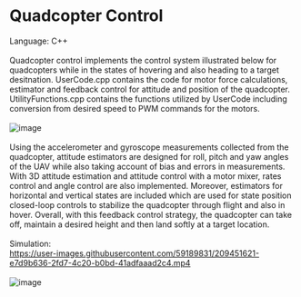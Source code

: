# Quadcopter Control
Language: C++ <br /><br />
Quadcopter control implements the control system illustrated below for quadcopters while in the states of hovering and also heading to a target desitnation. 
UserCode.cpp contains the code for motor force calculations, estimator and feedback control for attitude and position of the quadcopter. 
UtilityFunctions.cpp contains the functions utilized by UserCode including conversion from desired speed to PWM commands for the motors. <br /><br />
![image](https://user-images.githubusercontent.com/59189831/209451379-a1138b2b-325b-46ec-abb5-6b8484bcc828.png) <br /><br />
Using the accelerometer and gyroscope measurements collected from the quadcopter, attitude estimators are designed for roll, pitch and yaw angles of the UAV while also taking account of bias and errors in measurements. With 3D attitude estimation and attitude control with a motor mixer, rates control and angle control are also implemented. Moreover, estimators for horizontal and vertical states are included which are used for state position closed-loop controls to stabilize the quadcopter through flight and also in hover. Overall, with this feedback control strategy, the quadcopter can take off, maintain a desired height and then land softly at a target location. <br /><br />
Simulation: <br />
https://user-images.githubusercontent.com/59189831/209451621-e7d9b636-2fd7-4c20-b0bd-41adfaaad2c4.mp4 <br /> <br />
![image](https://user-images.githubusercontent.com/59189831/209452580-0a87460e-eed5-4963-8221-5500c445d225.png)



